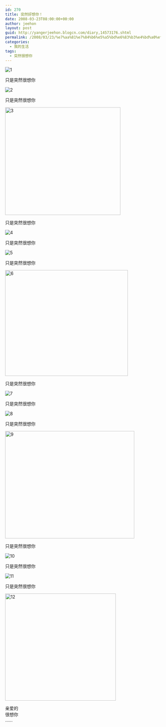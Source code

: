 ```yaml
---
id: 270
title: 突然好想你！
date: 2008-03-23T08:00:00+00:00
author: jeehon
layout: post
guid: http://yangerjeehon.blogcn.com/diary,14573176.shtml
permalink: /2008/03/23/%e7%aa%81%e7%84%b6%e5%a5%bd%e6%83%b3%e4%bd%a0%ef%bc%81/
categories:
  - 我的生活
tags:
  - 突然很想你
---
```

<img src="http://images.blogcn.com/2008/3/23/8/yangerjeehon,20080323201649999.jpg" alt="1" border="0" />

只是突然很想你

<img src="http://images.blogcn.com/2008/3/23/8/yangerjeehon,20080323201649724.jpg" alt="2" border="0" />

只是突然很想你

<img src="http://images.blogcn.com/2008/3/23/8/yangerjeehon,20080323201649498.jpg" alt="3" border="0" height="348" width="373" />

只是突然很想你

<img src="http://images.blogcn.com/2008/3/23/8/yangerjeehon,20080323201615431.jpg" alt="4" border="0" />

只是突然很想你

<img src="http://images.blogcn.com/2008/3/23/8/yangerjeehon,20080323201615295.jpg" alt="5" border="0" />

只是突然很想你

<img src="http://images.blogcn.com/2008/3/23/8/yangerjeehon,20080323201615162.jpg" alt="6" border="0" height="342" width="397" />

只是突然很想你

<img src="http://images.blogcn.com/2008/3/23/8/yangerjeehon,20080323201525020.jpg" alt="7" border="0" />

只是突然很想你

<img src="http://images.blogcn.com/2008/3/23/8/yangerjeehon,20080323201524878.jpg" alt="8" border="0" />

只是突然很想你

<img src="http://images.blogcn.com/2008/3/23/8/yangerjeehon,20080323201524749.jpg" alt="9" border="0" height="347" width="418" />

只是突然很想你

<img src="http://images.blogcn.com/2008/3/23/8/yangerjeehon,20080323201416953.jpg" alt="10" border="0" />

只是突然很想你

<img src="http://images.blogcn.com/2008/3/23/8/yangerjeehon,20080323201416068.jpg" alt="11" border="0" />

只是突然很想你

<img src="http://images.blogcn.com/2008/3/23/8/yangerjeehon,20080323201415252.jpg" alt="12" border="0" height="346" width="358" />

亲爱的  
很想你  
……